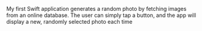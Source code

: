 My first Swift application generates a random photo by fetching images from an online database. The user can simply tap a button, and the app will display a new, randomly selected photo each time
